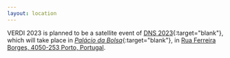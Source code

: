 ```yaml
---
layout: location
---
```


VERDI 2023 is planned to be a satellite event of [DNS 2023](https://dsn2023.dei.uc.pt){:target="blank"}, which will take place in [_Palácio da Bolsa_](https://palaciodabolsa.com/en/){:target="blank"}, in [Rua Ferreira Borges, 4050-253 Porto, Portugal](https://maps.google.com/maps?ll=41.141377,-8.615672&z=13&t=m&hl=en&gl=PT&mapclient=embed&cid=7580193080231123281).


<!-- You can adapt the design as well as the section shown on the map by copying the `assets/js/main.js` from the theme's repository and editing it. See also the subsection [Location / Room Overview](https://github.com/DigitaleGesellschaft/jekyll-theme-conference/#location--room-overview) section of the theme's README file. -->
